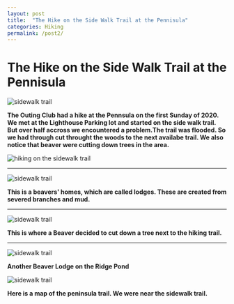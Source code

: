 ```yaml
---
layout: post
title:  "The Hike on the Side Walk Trail at the Pennisula"
categories: Hiking
permalink: /post2/
---
```


# The Hike on the Side Walk Trail at the Pennisula

![sidewalk trail](https://i.imgur.com/31uP5pWl.jpg)

**The Outing Club had a hike at the Pennsula on the first Sunday of 2020.
We met at the Lighthouse Parking lot and started on the side walk trail.
But over half accross we encountered a problem.The trail was flooded. So
we had through cut  throught the woods to the next availabe trail. We also notice
that beaver were cutting down trees in the area.**

![hiking on the sidewalk trail](https://i.imgur.com/8Sc0SARl.jpg)

_________________________________________________

![sidewalk trail](https://i.imgur.com/OKqZJEWl.jpg)

**This is a  beavers' homes, which are called lodges. These are created from severed branches and mud.**

__________________________________________________

![sidewalk trail](https://i.imgur.com/y4fpBkkl.jpg)

**This is where a Beaver decided to cut down a tree next to the hiking trail.**

______________________________________________________________________


![sidewalk trail](https://i.imgur.com/kgNkHkzl.jpg)

**Another Beaver Lodge on the Ridge Pond**

![sidewalk trail](https://i.imgur.com/YDGH0e9l.png)

**Here is a map of the peninsula trail. We were near the sidewalk trail.**

















